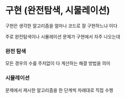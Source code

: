 # 구현 (완전탐색, 시물레이션)

구현은 생각한 알고리즘을 얼마나 코드로 잘 구현하느냐 이다

주로 완전탐색이나 시뮬레이션 문제가 구현에서 자주 나오는데

### 완전 탐색

모든 경우의 수를 주저없이 다 계산하는 해결 방법을 의미

### 시뮬레이션

문제에서 제시한 알고리즘을 한 단계씩 차례대로 직접 수행
